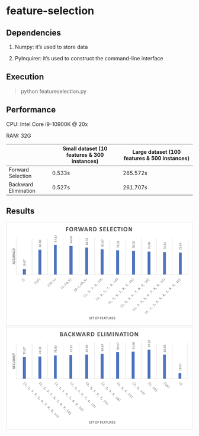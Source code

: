 # feature-selection

## Dependencies

1. Numpy: it’s used to store data

2. PyInquirer: it’s used to construct the command-line interface

## Execution

> python featureselection.py

## Performance

CPU: Intel Core i9-10900K @ 20x

RAM: 32G

|                      | Small  dataset   (10  features & 300 instances) | Large dataset  (100  features & 500 instances) |
| -------------------- | ----------------------------------------------- | ---------------------------------------------- |
| Forward Selection    | 0.533s                                          | 265.572s                                       |
| Backward Elimination | 0.527s                                          | 261.707s                                       |

## Results

<img src="img/README/image-20210316224634234.png" alt="image-20210316224634234" style="zoom: 67%;" />

<img src="img/README/image-20210316224701059.png" alt="image-20210316224701059" style="zoom:67%;" />

